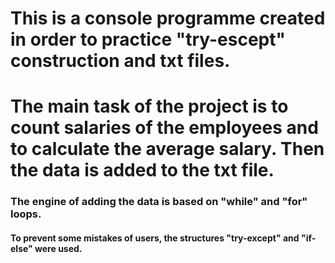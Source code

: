 # This is a console programme created in order to practice "try-escept" construction and txt files.
# The main task of the project is to count salaries of the employees and to calculate the average salary. Then the data is added to the txt file.
### The engine of adding the data is based on "while" and "for" loops.
#### To prevent some mistakes of users, the structures "try-except" and "if-else" were used.